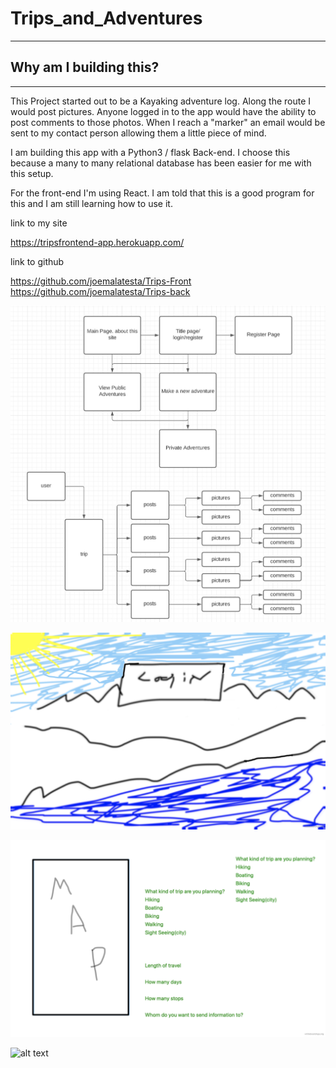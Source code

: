 # Trips_and_Adventures
****

## Why am I building this?
---
This Project started out to be a Kayaking adventure log. Along the route I would post pictures. Anyone logged in to the app would have the ability to post comments to those photos. When I reach a "marker" an email would be sent to my contact person allowing them a little piece of mind.

I am building this app with a Python3 / flask Back-end. I choose this because a many to many relational database has been easier for me with this setup.

For the front-end I'm using React. I am told that this is a good program for this and I am still learning how to use it.

link to my site

https://tripsfrontend-app.herokuapp.com/

link to github

https://github.com/joemalatesta/Trips-Front
https://github.com/joemalatesta/Trips-back

 ![alt text](images/FlowChart.jpg)

 ![alt text](images/login.jpg)

 ![alt text](images/infopage.jpg)

 ![alt text](images/8D1BE83F-C631-406C-AA73-72F88914A796.jpeg)

